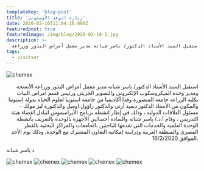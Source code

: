 ```yaml
---
templateKey: 'blog-post'
title: 'زيارة الوفد الأوستونى'
date: 2020-02-16T11:04:10.000Z
featuredpost: true
featuredimage: /img/blog/2020-02-16-1.jpg
description: >-
  استقبل السيد الأستاذ الدكتور/ ياسر شبانه مدير معمل أمراض البذور وزراعة
tags:
  - visitsar
---
```


![chemex](/img/blog/2020-02-16-2.jpg)

<p style="text-align: right;">
استقبل السيد الأستاذ الدكتور/ ياسر شبانه مدير معمل أمراض البذور وزراعة الأنسجة ومدير وحدة الميكروسكوب الإلكترونى والتصوير الجزيئى ورئيس قسم أمراض النبات بكلية الزراعة جامعة المنصورة وفدا أكاديميا من جامعة استونيا لعلوم الحياه بدولة استونيا والمكون من الأستاذ الدكتور ديفيد أرنى والدكتور راؤول اوميل والدكتورة ليز مولك - مسئول العلاقات الدولبه ، وذلك فى إطار انشطه برنامج الأيراسموس لتبادل اعضاء هيئة التدريس ، وقام أ.د./ ياسر شبانه والسادة أخصائيي الأجهزة بالوحدة بالتعريف بأنشطة الوحدة العلمية والخدمات التي تقدمها للباحثين بالجامعات والمراكز البحثية بالقطر المصرى والمنطقة العربية ودراسة إمكانية التعاون المشترك مع الوحدة، وذلك يوم الأحد الموافق 16/2/2020.

د ياسر شبانه
</p>

![chemex](/img/blog/2020-02-16-3.jpg)
![chemex](/img/blog/2020-02-16-4.jpg)
![chemex](/img/blog/2020-02-16-5.jpg)
![chemex](/img/blog/2020-02-16-6.jpg)
![chemex](/img/blog/2020-02-16-7.jpg)
